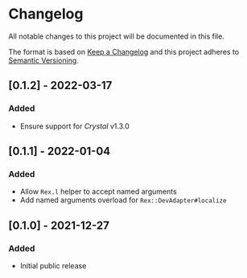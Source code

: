 # Changelog

All notable changes to this project will be documented in this file.

The format is based on [Keep a Changelog](http://keepachangelog.com/en/1.0.0/)
and this project adheres to [Semantic Versioning](http://semver.org/spec/v2.0.0.html).

## [0.1.2] - 2022-03-17

### Added
- Ensure support for *Crystal* v1.3.0

## [0.1.1] - 2022-01-04

### Added
- Allow `Rex.l` helper to accept named arguments
- Add named arguments overload for `Rex::DevAdapter#localize`

## [0.1.0] - 2021-12-27

### Added
- Initial public release
